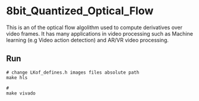 # 8bit_Quantized_Optical_Flow

This is an of the optical flow algolithm used to compute derivatives over video frames. 
It has many applications in video processing such as Machine learning (e.g Video action detection) and AR/VR video processing.


## Run
```
# change LKof_defines.h images files absolute path
make hls

# 
make vivado

```

# 
